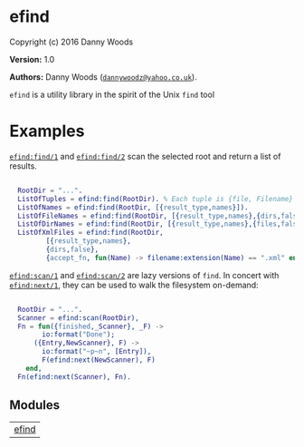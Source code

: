 

# efind #

Copyright (c) 2016 Danny Woods

__Version:__ 1.0

__Authors:__ Danny Woods ([`dannywoodz@yahoo.co.uk`](mailto:dannywoodz@yahoo.co.uk)).

`efind` is a utility library in the spirit of the Unix `find` tool


# Examples #

[`efind:find/1`](https://github.com/dannywoodz/efind/blob/master/doc/efind.md#find-1) and [`efind:find/2`](https://github.com/dannywoodz/efind/blob/master/doc/efind.md#find-2) scan the selected root and return a list of results.

```erlang

  RootDir = "...".
  ListOfTuples = efind:find(RootDir). % Each tuple is {file, Filename} or {dir, Dirname}
  ListOfNames = efind:find(RootDir, [{result_type,names}]).
  ListOfFileNames = efind:find(RootDir, [{result_type,names},{dirs,false}]).
  ListOfDirNames = efind:find(RootDir, [{result_type,names},{files,false}]).
  ListOfXmlFiles = efind:find(RootDir,
  		 [{result_type,names},
		 {dirs,false},
		 {accept_fn, fun(Name) -> filename:extension(Name) == ".xml" end}]).

```

[`efind:scan/1`](https://github.com/dannywoodz/efind/blob/master/doc/efind.md#scan-1) and [`efind:scan/2`](https://github.com/dannywoodz/efind/blob/master/doc/efind.md#scan-2) are lazy versions of `find`.  In concert
with [`efind:next/1`](https://github.com/dannywoodz/efind/blob/master/doc/efind.md#next-1), they can be used to walk the filesystem on-demand:

```erlang

  RootDir = "...".
  Scanner = efind:scan(RootDir),
  Fn = fun({finished,_Scanner}, _F) ->
  		io:format("Done");
	  ({Entry,NewScanner}, F) ->
	  	io:format("~p~n", [Entry]),
		F(efind:next(NewScanner), F)
	end,
  Fn(efind:next(Scanner), Fn).

```



## Modules ##


<table width="100%" border="0" summary="list of modules">
<tr><td><a href="https://github.com/dannywoodz/efind/blob/master/doc/efind.md" class="module">efind</a></td></tr></table>

